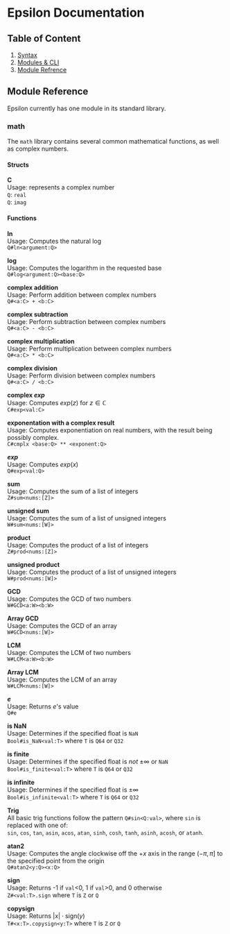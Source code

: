 # Epsilon Documentation

## Table of Content

1. [Syntax](/docs/syntax.md)
1. [Modules & CLI](/docs/modules.md)
1. [Module Refrence](/docs/modref.md)

## Module Reference

Epsilon currently has one module in its standard library.

### math

The `math` library contains several common mathematical functions, as well as complex numbers.

#### Structs

**C**<br>
Usage: represents a complex number<br>
`Q`: `real`<br>
`Q`: `imag`

#### Functions

**ln**<br>
Usage: Computes the natural log<br>
`Q#ln<argument:Q>`

**log**<br>
Usage: Computes the logarithm in the requested base<br>
`Q#log<argument:Q><base:Q>`

**complex addition**<br>
Usage: Perform addition between complex numbers<br>
`Q#<a:C> + <b:C>`

**complex subtraction**<br>
Usage: Perform subtraction between complex numbers<br>
`Q#<a:C> - <b:C>`

**complex multiplication**<br>
Usage: Perform multiplication between complex numbers<br>
`Q#<a:C> * <b:C>`

**complex division**<br>
Usage: Perform division between complex numbers<br>
`Q#<a:C> / <b:C>`

**complex $exp$**<br>
Usage: Computes $exp(z)$ for $z\in\mathbb{C}$<br>
`C#exp<val:C>`

**exponentation with a complex result**<br>
Usage: Computes exponentiation on real numbers, with the result being possibly complex.<br>
`C#cmplx <base:Q> ** <exponent:Q>`

**$exp$**<br>
Usage: Computes $exp(x)$<br>
`Q#exp<val:Q>`

**sum**<br>
Usage: Computes the sum of a list of integers<br>
`Z#sum<nums:[Z]>`

**unsigned sum**<br>
Usage: Computes the sum of a list of unsigned integers<br>
`W#sum<nums:[W]>`

**product**<br>
Usage: Computes the product of a list of integers<br>
`Z#prod<nums:[Z]>`

**unsigned product**<br>
Usage: Computes the product of a list of unsigned integers<br>
`W#prod<nums:[W]>`

**GCD**<br>
Usage: Computes the GCD of two numbers<br>
`W#GCD<a:W><b:W>`

**Array GCD**<br>
Usage: Computes the GCD of an array<br>
`W#GCD<nums:[W]>`

**LCM**<br>
Usage: Computes the LCM of two numbers<br>
`W#LCM<a:W><b:W>`

**Array LCM**<br>
Usage: Computes the LCM of an array<br>
`W#LCM<nums:[W]>`

**$e$**<br>
Usage: Returns $e$'s value<br>
`Q#e`

**is NaN**<br>
Usage: Determines if the specified float is `NaN`<br>
`Bool#is_NaN<val:T>` where `T` is `Q64` or `Q32`

**is finite**<br>
Usage: Determines if the specified float is *not* $\pm\infty$ or `NaN`<br>
`Bool#is_finite<val:T>` where `T` is `Q64` or `Q32`

**is infinite**<br>
Usage: Determines if the specified float is $\pm\infty$<br>
`Bool#is_infinite<val:T>` where `T` is `Q64` or `Q32`

**Trig**<br>
All basic trig functions follow the pattern `Q#sin<Q:val>`, where `sin` is replaced with one of:<br>
`sin`, `cos`, `tan`, `asin`, `acos`, `atan`, `sinh`, `cosh`, `tanh`, `asinh`, `acosh`, or `atanh`.

**atan2**<br>
Usage: Computes the angle clockwise off the $+x$ axis in the range $(-\pi,\pi]$ to the specified point from the origin<br>
`Q#atan2<y:Q><x:Q>`

**sign**<br>
Usage: Returns -1 if `val`<0, 1 if `val`>0, and 0 otherwise<br>
`Z#<val:T>.sign` where `T` is `Z` or `Q`

**copysign**<br>
Usage: Returns $|x|\cdot\text{sign}(y)$<br>
`T#<x:T>.copysign<y:T>` where `T` is `Z` or `Q`
